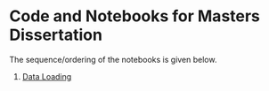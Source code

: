 # Code and Notebooks for Masters Dissertation

The sequence/ordering of the notebooks is given below. 

1. [Data Loading]()